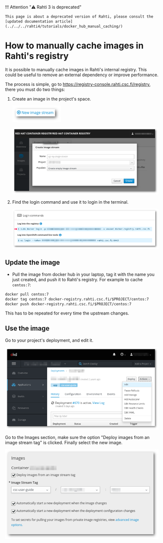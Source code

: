 <style>
.admonition-title { background-color: rgba(255, 145, 0, 0.1) !important; }
.admonition { background-color: white !important; }
</style>
!!! Attention "⚠️ Rahti 3 is deprecated"

    This page is about a deprecated version of Rahti, please consult the [updated documentation article](../../../rahti4/tutorials/docker_hub_manual_caching/)

# How to manually cache images in Rahti's registry

It is possible to manually cache images in Rahti's internal registry. This could be useful to remove
an external dependency or improve performance.

The process is simple, go to <https://registry-console.rahti.csc.fi/registry>, there you must do two
things:

1. Create an image in the project's space.

    ![Create Image](../img/create_image.png)

    ![Create Image II](../img/create_image2.png)

1. Find the login command and use it to login in the terminal.

    ![Login command](../img/login_registry.png)

## Update the image

* Pull the image from docker hub in your laptop, tag it with the name you just created, and push it
to Rahti's registry. For example to cache `centos:7`:

```
docker pull centos:7
docker tag centos:7 docker-registry.rahti.csc.fi/$PROJECT/centos:7
docker push docker-registry.rahti.csc.fi/$PROJECT/centos:7
```

This has to be repeated for every time the upstream changes.

## Use the image

Go to your project's deployment, and edit it.

![Edit deployment](../img/edit_deployment.png)

Go to the Images section, make sure the option "Deploy images from an image stream tag" is clicked.
Finally select the new image.

![Use cached image](../img/use_cached_image.png)
